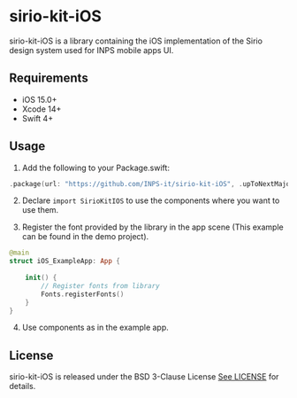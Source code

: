 # sirio-kit-iOS

sirio-kit-iOS is a library containing the iOS implementation of the Sirio design system used for INPS mobile apps UI.

## Requirements

- iOS 15.0+ 
- Xcode 14+
- Swift 4+

## Usage
1. Add the following to your Package.swift:
```swift
.package(url: "https://github.com/INPS-it/sirio-kit-iOS", .upToNextMajor(from: "5.0.0"))
```
2. Declare `import SirioKitIOS` to use the components where you want to use them.

3. Register the font provided by the library in the app scene (This example can be found in the demo project).

```swift
@main
struct iOS_ExampleApp: App {
    
    init() {
        // Register fonts from library
        Fonts.registerFonts()
    }
}
```
4. Use components as in the example app.

## License

sirio-kit-iOS is released under the BSD 3-Clause License [See LICENSE](https://github.com/INPS-it/sirio-kit-iOS/blob/main/LICENSE) for details.
